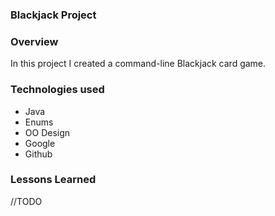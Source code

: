 ### Blackjack Project

### Overview
In this project I created a command-line Blackjack card game.

### Technologies used
* Java
* Enums
* OO Design
* Google
* Github

### Lessons Learned
//TODO 
